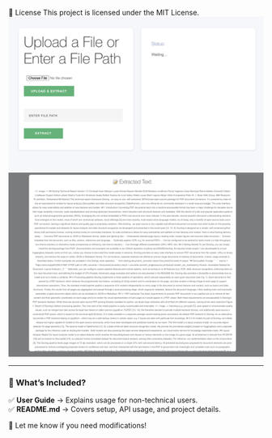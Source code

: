 📜 License
This project is licensed under the MIT License.
![alt text](./../images/main.png)
![alt text](./../images/extract.png)

---

### **🔹 What’s Included?**
✅ **User Guide** → Explains usage for non-technical users.  
✅ **README.md** → Covers setup, API usage, and project details.  

🚀 Let me know if you need modifications!